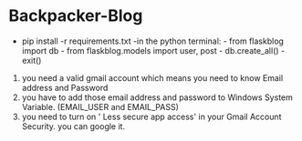 # Backpacker-Blog

- pip install -r requirements.txt
-in the python terminal: - from flaskblog import db
                         - from flaskblog.models import user, post
                         - db.create_all()
                         - exit()
                         

1. you need a valid gmail account which means you need to know Email address and Password
2. you have to add those email address and password to Windows System Variable. (EMAIL_USER and EMAIL_PASS)
3. you need to turn on ' Less secure app access' in your Gmail Account Security. you can google it.

